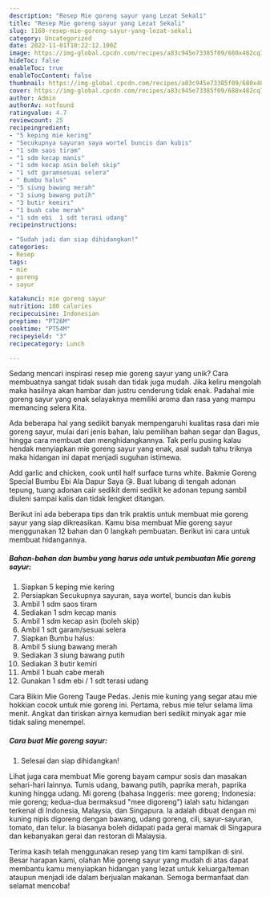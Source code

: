 ```yaml
---
description: "Resep Mie goreng sayur yang Lezat Sekali"
title: "Resep Mie goreng sayur yang Lezat Sekali"
slug: 1160-resep-mie-goreng-sayur-yang-lezat-sekali
category: Uncategorized
date: 2022-11-01T10:22:12.100Z
image: https://img-global.cpcdn.com/recipes/a83c945e73385f09/680x482cq70/mie-goreng-sayur-foto-resep-utama.jpg
hideToc: false
enableToc: true
enableTocContent: false
thumbnail: https://img-global.cpcdn.com/recipes/a83c945e73385f09/680x482cq70/mie-goreng-sayur-foto-resep-utama.jpg
cover: https://img-global.cpcdn.com/recipes/a83c945e73385f09/680x482cq70/mie-goreng-sayur-foto-resep-utama.jpg
author: Admin
authorAv: notfound
ratingvalue: 4.7
reviewcount: 25
recipeingredient:
- "5 keping mie kering"
- "Secukupnya sayuran saya wortel buncis dan kubis"
- "1 sdm saos tiram"
- "1 sdm kecap manis"
- "1 sdm kecap asin boleh skip"
- "1 sdt garamsesuai selera"
- " Bumbu halus"
- "5 siung bawang merah"
- "3 siung bawang putih"
- "3 butir kemiri"
- "1 buah cabe merah"
- "1 sdm ebi  1 sdt terasi udang"
recipeinstructions:

- "Sudah jadi dan siap dihidangkan!"
categories:
- Resep
tags:
- mie
- goreng
- sayur

katakunci: mie goreng sayur 
nutrition: 180 calories
recipecuisine: Indonesian
preptime: "PT26M"
cooktime: "PT54M"
recipeyield: "3"
recipecategory: Lunch

---
```





Sedang mencari inspirasi resep mie goreng sayur yang unik? Cara membuatnya sangat tidak susah dan tidak juga mudah. Jika keliru mengolah maka hasilnya akan hambar dan justru cenderung tidak enak. Padahal mie goreng sayur yang enak selayaknya memiliki aroma dan rasa yang mampu memancing selera Kita.





Ada beberapa hal yang sedikit banyak mempengaruhi kualitas rasa dari mie goreng sayur, mulai dari jenis bahan, lalu pemilihan bahan segar dan Bagus, hingga cara membuat dan menghidangkannya. Tak perlu pusing kalau hendak menyiapkan mie goreng sayur yang enak,      asal sudah tahu triknya maka hidangan ini dapat menjadi suguhan istimewa.














Add garlic and chicken, cook until half surface turns white. Bakmie Goreng Special Bumbu Ebi Ala Dapur Saya 😘. Buat lubang di tengah adonan tepung, tuang adonan cair sedikit demi sedikit ke adonan tepung sambil diuleni sampai kalis dan tidak lengket ditangan.






Berikut ini ada beberapa tips dan trik praktis untuk membuat mie goreng sayur yang siap dikreasikan. Kamu bisa membuat Mie goreng sayur menggunakan 12 bahan dan 0 langkah pembuatan. Berikut ini cara untuk membuat hidangannya.

<!--inarticleads1-->

##### Bahan-bahan dan bumbu yang harus ada untuk pembuatan Mie goreng sayur:

1. Siapkan 5 keping mie kering
1. Persiapkan Secukupnya sayuran, saya wortel, buncis dan kubis
1. Ambil 1 sdm saos tiram
1. Sediakan 1 sdm kecap manis
1. Ambil 1 sdm kecap asin (boleh skip)
1. Ambil 1 sdt garam/sesuai selera
1. Siapkan  Bumbu halus:
1. Ambil 5 siung bawang merah
1. Sediakan 3 siung bawang putih
1. Sediakan 3 butir kemiri
1. Ambil 1 buah cabe merah
1. Gunakan 1 sdm ebi / 1 sdt terasi udang


Cara Bikin Mie Goreng Tauge Pedas. Jenis mie kuning yang segar atau mie hokkian cocok untuk mie goreng ini. Pertama, rebus mie telur selama lima menit. Angkat dan tiriskan airnya kemudian beri sedikit minyak agar mie tidak saling menempel. 

<!--inarticleads2-->

##### Cara buat Mie goreng sayur:


1. Selesai dan siap dihidangkan!

Lihat juga cara membuat Mie goreng bayam campur sosis dan masakan sehari-hari lainnya. Tumis udang, bawang putih, paprika merah, paprika kuning hingga udang. Mi goreng (bahasa Inggeris: mee goreng; Indonesia: mie goreng; kedua-dua bermaksud &#34;mee digoreng&#34;) ialah satu hidangan terkenal di Indonesia, Malaysia, dan Singapura. Ia adalah dibuat dengan mi kuning nipis digoreng dengan bawang, udang goreng, cili, sayur-sayuran, tomato, dan telur. Ia biasanya boleh didapati pada gerai mamak di Singapura dan kebanyakan gerai dan restoran di Malaysia. 

Terima kasih telah menggunakan resep yang tim kami tampilkan di sini. Besar harapan kami, olahan Mie goreng sayur yang mudah di atas dapat membantu kamu menyiapkan hidangan yang lezat untuk keluarga/teman ataupun menjadi ide dalam berjualan makanan. Semoga bermanfaat dan selamat mencoba!
